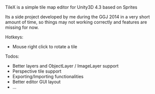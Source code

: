 TileX is a simple tile map editor for Unity3D 4.3 based on Sprites

Its a side project developed by me during the GGJ 2014 in a very short amount of time, so things may not working correctly and features are missing for now.

Hotkeys:

* Mouse right click to rotate a tile


Todos:

* Better layers and ObjectLayer / ImageLayer support
* Perspective tile support
* Exporting/Importing functionalities
* Better editor GUI layout 
* ...
